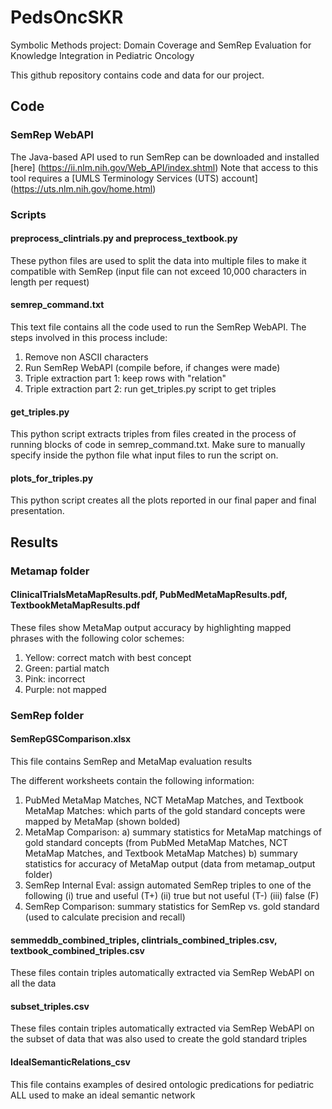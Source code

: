 # PedsOncSKR
Symbolic Methods project: Domain Coverage and SemRep Evaluation for Knowledge Integration in Pediatric Oncology

This github repository contains code and data for our project.

## Code
### SemRep WebAPI
The Java-based API used to run SemRep can be downloaded and installed [here] (https://ii.nlm.nih.gov/Web_API/index.shtml)
Note that access to this tool requires a [UMLS Terminology Services (UTS) account] (https://uts.nlm.nih.gov/home.html)

### Scripts
#### preprocess_clintrials.py and preprocess_textbook.py
These python files are used to split the data into multiple files to make it compatible with SemRep (input file can not exceed 10,000 characters in length per request)

#### semrep_command.txt
This text file contains all the code used to run the SemRep WebAPI. The steps involved in this process include:
1. Remove non ASCII characters
2. Run SemRep WebAPI (compile before, if changes were made)
3. Triple extraction part 1: keep rows with "relation"
4. Triple extraction part 2: run get_triples.py script to get triples

#### get_triples.py
This python script extracts triples from files created in the process of running blocks of code in semrep_command.txt. Make sure to manually specify inside the python file what input files to run the script on.

#### plots_for_triples.py
This python script creates all the plots reported in our final paper and final presentation.

## Results
### Metamap folder
#### ClinicalTrialsMetaMapResults.pdf, PubMedMetaMapResults.pdf, TextbookMetaMapResults.pdf 
These files show MetaMap output accuracy by highlighting mapped phrases with the following color schemes:
1. Yellow: correct match with best concept
2. Green: partial match
3. Pink: incorrect
4. Purple: not mapped


### SemRep folder
#### SemRepGSComparison.xlsx
This file contains SemRep and MetaMap evaluation results 

The different worksheets contain the following information:
1. PubMed MetaMap Matches, NCT MetaMap Matches, and Textbook MetaMap Matches: which parts of the gold standard concepts were mapped by MetaMap (shown bolded)
2. MetaMap Comparison:
	a) summary statistics for MetaMap matchings of gold standard concepts (from PubMed MetaMap Matches, NCT MetaMap Matches, and Textbook MetaMap Matches)
	b) summary statistics for accuracy of MetaMap output (data from metamap_output folder)
3. SemRep Internal Eval: assign automated SemRep triples to one of the following
	(i) true and useful (T+)
	(ii) true but not useful (T-)
	(iii) false (F)
4. SemRep Comparison: summary statistics for SemRep vs. gold standard (used to calculate precision and recall)

#### semmeddb_combined_triples, clintrials_combined_triples.csv, textbook_combined_triples.csv
These files contain triples automatically extracted via SemRep WebAPI on all the data

#### subset_triples.csv
These files contain triples automatically extracted via SemRep WebAPI on the subset of data that was also used to create the gold standard triples

#### IdealSemanticRelations_csv
This file contains examples of desired ontologic predications for pediatric ALL used to make an ideal semantic network
